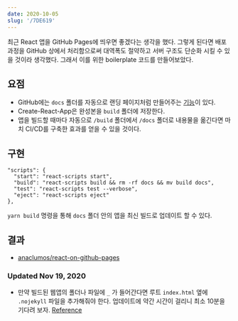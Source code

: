 ```yaml
---
date: 2020-10-05
slug: '/7DE619'
---
```


최근 React 앱을 GitHub Pages에 띄우면 좋겠다는 생각을 했다. 그렇게 된다면 배포 과정을 GitHub 상에서 처리함으로써 대역폭도 절약하고 서버 구조도 단순화 시킬 수 있을 것이라 생각했다. 그래서 이를 위한 boilerplate 코드를 만들어보았다.

## 요점

- GitHub에는 `docs` 폴더를 자동으로 랜딩 페이지처럼 만들어주는 [기능](https://pages.github.com/)이 있다.
- Create-React-App은 완성본을 `build` 폴더에 저장한다.
- 앱을 빌드할 때마다 자동으로 `/build` 폴더에서 `/docs` 폴더로 내용물을 옮긴다면 마치 CI/CD를 구축한 효과를 얻을 수 있을 것이다.

## 구현

```
"scripts": {
  "start": "react-scripts start",
  "build": "react-scripts build && rm -rf docs && mv build docs",
  "test": "react-scripts test --verbose",
  "eject": "react-scripts eject"
},
```

`yarn build` 명령을 통해 `docs` 폴더 안의 앱을 최신 빌드로 업데이트 할 수 있다.

## 결과

- [anaclumos/react-on-github-pages](https://github.com/anaclumos/react-on-github-pages)

### Updated Nov 19, 2020

- 만약 빌드된 웹앱의 폴더나 파일에 `_` 가 들어간다면 루트 `index.html` 옆에 `.nojekyll` 파일을 추가해줘야 한다. 업데이트에 약간 시간이 걸리니 최소 10분을 기다려 보자. [Reference](https://github.blog/2009-12-29-bypassing-jekyll-on-github-pages/)
